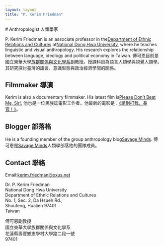 ```yaml
---
layout: layout
title: "P. Kerim Friedman"
---
```


<!-- You can edit this whole page, remove it, or use it as basis for any non-post pages you have. -->
<section class="content">
# Anthropologist 人類學家

P\. Kerim Friedman is an associate professor in the[Department of Ethnic Relations and Cultures](http://www.erc.ndhu.edu.tw/) at[National Dong Hwa University](http://www.ndhu.edu.tw/bin/home.php?Lang=en), where he teaches linguistic and visual anthropology. His research explores the relationship between language, ideology and political economy in Taiwan. 傅可恩目前是國立東華大學[族群關係與文化學系](http://www.erc.ndhu.edu.tw/)副教授。授課科目為語言人類學與視覺人類學。其研究探討臺灣的語言、意識型態與政治經濟學間的關係。

# Filmmaker 導演

Kerim is also a documentary filmmaker. His latest film is[Please Don’t Beat Me, Sir!.](http://dontbeatmesir.com/) 他也是一位民族誌電影工作者。他最新的電影是：[《請別打我，長官！》](http://dontbeatmesir.com/)。

# Blogger 部落格

He is a founding member of the group anthropology blog[Savage Minds](http://savageminds.org/). 傅可恩是[Savage Minds](http://savageminds.org/)人類學部落格的團隊成員。

# Contact 聯絡

Email:[kerim.friedman@oxus.net](mailto:kerim.friedman@oxus.net)  

Dr. P. Kerim Friedman  
National Dong Hwa University  
Department of Ethnic Relations and Cultures  
No. 1, Sec. 2, Da Hsueh Rd.,  
Shoufeng, Hualien 97401  
Taiwan  

傅可恩副教授  
國立東華大學族群關係與文化學系  
花蓮縣壽豐鄉志學村大學路二段一號  
97401
</section>



